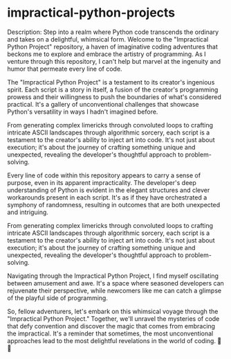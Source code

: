 # impractical-python-projects

Description:
Step into a realm where Python code transcends the ordinary and takes on a delightful, whimsical form. Welcome to the "Impractical Python Project" repository, a haven of imaginative coding adventures that beckons me to explore and embrace the artistry of programming. As I venture through this repository, I can't help but marvel at the ingenuity and humor that permeate every line of code.

The "Impractical Python Project" is a testament to its creator's ingenious spirit. Each script is a story in itself, a fusion of the creator's programming prowess and their willingness to push the boundaries of what's considered practical. It's a gallery of unconventional challenges that showcase Python's versatility in ways I hadn't imagined before.

From generating complex limericks through convoluted loops to crafting intricate ASCII landscapes through algorithmic sorcery, each script is a testament to the creator's ability to inject art into code. It's not just about execution; it's about the journey of crafting something unique and unexpected, revealing the developer's thoughtful approach to problem-solving.

Every line of code within this repository appears to carry a sense of purpose, even in its apparent impracticality. The developer's deep understanding of Python is evident in the elegant structures and clever workarounds present in each script. It's as if they have orchestrated a symphony of randomness, resulting in outcomes that are both unexpected and intriguing.

From generating complex limericks through convoluted loops to crafting intricate ASCII landscapes through algorithmic sorcery, each script is a testament to the creator's ability to inject art into code. It's not just about execution; it's about the journey of crafting something unique and unexpected, revealing the developer's thoughtful approach to problem-solving.


Navigating through the Impractical Python Project, I find myself oscillating between amusement and awe. It's a space where seasoned developers can rejuvenate their perspective, while newcomers like me can catch a glimpse of the playful side of programming.

 So, fellow adventurers, let's embark on this whimsical voyage through the "Impractical Python Project." Together, we'll unravel the mysteries of code that defy convention and discover the magic that comes from embracing the impractical.  It's a reminder that sometimes, the most unconventional approaches lead to the most delightful revelations in the world of coding. 🌟🐍
